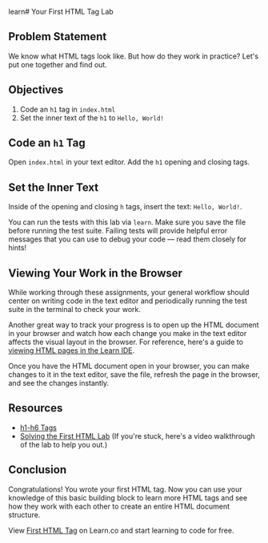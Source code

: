 learn# Your First HTML Tag Lab

## Problem Statement

We know what HTML tags look like. But how do they work in practice? Let's put one together and find out.

## Objectives

1. Code an `h1` tag in `index.html`
2. Set the inner text of the `h1` to `Hello, World!`

## Code an `h1` Tag

Open `index.html` in your text editor. Add the `h1` opening and closing tags.

## Set the Inner Text

Inside of the opening and closing `h` tags, insert the text: `Hello, World!`.

You can run the tests with this lab via `learn`. Make sure you save the file
before running the test suite. Failing tests will provide helpful error messages
that you can use to debug your code — read them closely for hints!

## Viewing Your Work in the Browser

While working through these assignments, your general workflow should center on
writing code in the text editor and periodically running the test suite in the
terminal to check your work.

Another great way to track your progress is to open up the HTML document in
your browser and watch how each change you make in the text editor affects the
visual layout in the browser. For reference, here's a guide to [viewing HTML pages in the Learn IDE](http://help.learn.co/the-learn-ide/common-ide-questions/viewing-html-pages-in-the-learn-ide).

Once you have the HTML document open in your browser, you can make changes to
it in the text editor, save the file, refresh the page in the browser, and see
the changes instantly.

## Resources

* [h1-h6 Tags](https://www.w3schools.com/tags/tag_hn.asp)
* [Solving the First HTML Lab](https://www.youtube.com/watch?v=Jc0HIoTLxe4) (If you're stuck, here's a video walkthrough of the lab to help you out.)

## Conclusion

Congratulations! You wrote your first HTML tag. Now you can use your knowledge of this basic building block to learn more HTML tags and see how they work with each other to create an entire HTML document structure.

<p class='util--hide'>View <a href='https://learn.co/lessons/first-html-tag-lab'>First HTML Tag</a> on Learn.co and start learning to code for free.</p>
